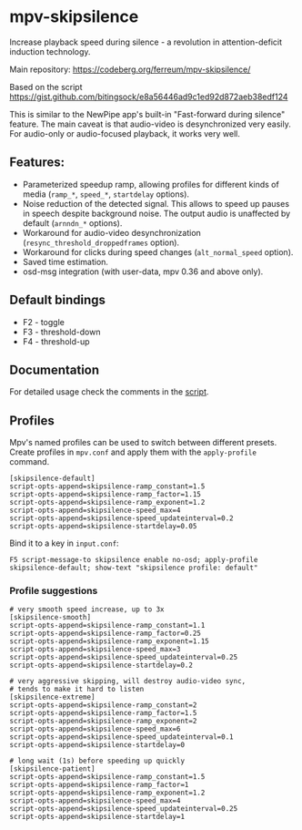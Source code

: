 # mpv-skipsilence

Increase playback speed during silence - a revolution in attention-deficit
induction technology.

Main repository: https://codeberg.org/ferreum/mpv-skipsilence/

Based on the script https://gist.github.com/bitingsock/e8a56446ad9c1ed92d872aeb38edf124

This is similar to the NewPipe app's built-in "Fast-forward during silence"
feature. The main caveat is that audio-video is desynchronized very easily.
For audio-only or audio-focused playback, it works very well.

## Features:

- Parameterized speedup ramp, allowing profiles for different kinds of
  media (`ramp_*`, `speed_*`, `startdelay` options).
- Noise reduction of the detected signal. This allows to speed up
  pauses in speech despite background noise. The output audio is
  unaffected by default (`arnndn_*` options).
- Workaround for audio-video desynchronization
  (`resync_threshold_droppedframes` option).
- Workaround for clicks during speed changes (`alt_normal_speed` option).
- Saved time estimation.
- osd-msg integration (with user-data, mpv 0.36 and above only).

## Default bindings

- F2 - toggle
- F3 - threshold-down
- F4 - threshold-up

## Documentation

For detailed usage check the comments in the [script](skipsilence.lua).

## Profiles

Mpv's named profiles can be used to switch between different presets. Create
profiles in `mpv.conf` and apply them with the `apply-profile` command.

    [skipsilence-default]
    script-opts-append=skipsilence-ramp_constant=1.5
    script-opts-append=skipsilence-ramp_factor=1.15
    script-opts-append=skipsilence-ramp_exponent=1.2
    script-opts-append=skipsilence-speed_max=4
    script-opts-append=skipsilence-speed_updateinterval=0.2
    script-opts-append=skipsilence-startdelay=0.05

Bind it to a key in `input.conf`:

    F5 script-message-to skipsilence enable no-osd; apply-profile skipsilence-default; show-text "skipsilence profile: default"

### Profile suggestions

    # very smooth speed increase, up to 3x
    [skipsilence-smooth]
    script-opts-append=skipsilence-ramp_constant=1.1
    script-opts-append=skipsilence-ramp_factor=0.25
    script-opts-append=skipsilence-ramp_exponent=1.15
    script-opts-append=skipsilence-speed_max=3
    script-opts-append=skipsilence-speed_updateinterval=0.25
    script-opts-append=skipsilence-startdelay=0.2

    # very aggressive skipping, will destroy audio-video sync,
    # tends to make it hard to listen
    [skipsilence-extreme]
    script-opts-append=skipsilence-ramp_constant=2
    script-opts-append=skipsilence-ramp_factor=1.5
    script-opts-append=skipsilence-ramp_exponent=2
    script-opts-append=skipsilence-speed_max=6
    script-opts-append=skipsilence-speed_updateinterval=0.1
    script-opts-append=skipsilence-startdelay=0

    # long wait (1s) before speeding up quickly
    [skipsilence-patient]
    script-opts-append=skipsilence-ramp_constant=1.5
    script-opts-append=skipsilence-ramp_factor=1
    script-opts-append=skipsilence-ramp_exponent=1.2
    script-opts-append=skipsilence-speed_max=4
    script-opts-append=skipsilence-speed_updateinterval=0.25
    script-opts-append=skipsilence-startdelay=1
